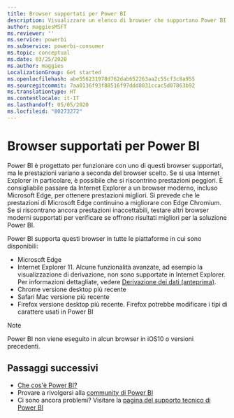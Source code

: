 ```yaml
---
title: Browser supportati per Power BI
description: Visualizzare un elenco di browser che supportano Power BI
author: maggiesMSFT
ms.reviewer: ''
ms.service: powerbi
ms.subservice: powerbi-consumer
ms.topic: conceptual
ms.date: 03/25/2020
ms.author: maggies
LocalizationGroup: Get started
ms.openlocfilehash: abe556231978d762dab652263aa2c55cf3c8a955
ms.sourcegitcommit: 7aa0136f93f88516f97ddd8031ccac5d07863b92
ms.translationtype: HT
ms.contentlocale: it-IT
ms.lasthandoff: 05/05/2020
ms.locfileid: "80273272"
---
```

# <a name="supported-browsers-for-power-bi"></a>Browser supportati per Power BI

Power BI è progettato per funzionare con uno di questi browser supportati, ma le prestazioni variano a seconda del browser scelto. Se si usa Internet Explorer in particolare, è possibile che si riscontrino prestazioni peggiori. È consigliabile passare da Internet Explorer a un browser moderno, incluso Microsoft Edge, per ottenere prestazioni migliori. Si prevede che le prestazioni di Microsoft Edge continuino a migliorare con Edge Chromium. Se si riscontrano ancora prestazioni inaccettabili, testare altri browser moderni supportati per verificare se offrono risultati migliori per la soluzione Power BI.

Power BI supporta questi browser in tutte le piattaforme in cui sono disponibili:

- Microsoft Edge
- Internet Explorer 11. Alcune funzionalità avanzate, ad esempio la visualizzazione di derivazione, non sono supportate in Internet Explorer. Per informazioni dettagliate, vedere [Derivazione dei dati (anteprima)](collaborate-share/service-data-lineage.md).
- Chrome versione desktop più recente
- Safari Mac versione più recente
- Firefox versione desktop più recente. Firefox potrebbe modificare i tipi di carattere usati in Power BI 

> [!NOTE]
> Power BI non viene eseguito in alcun browser in iOS10 o versioni precedenti.

## <a name="next-steps"></a>Passaggi successivi
* [Che cos'è Power BI?](power-bi-overview.md)
* Provare a rivolgersi alla [community di Power BI](https://community.powerbi.com/)
* Ci sono ancora problemi? Visitare la [pagina del supporto tecnico di Power BI](https://powerbi.microsoft.com/support/)
